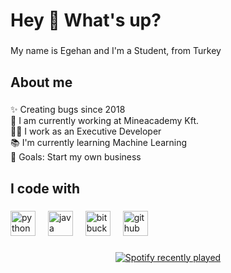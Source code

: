 <h1 align="left">Hey 👋 What's up?</h1>

###

<p align="left">My name is Egehan and I'm a Student, from Turkey</p>

###

<h2 align="left">About me</h2>

###

<p align="left">✨ Creating bugs since 2018<br>🏢 I am currently working at Mineacademy Kft.<br>🧑‍💻 I work as an Executive Developer<br>📚 I'm currently learning Machine Learning<br>🎯 Goals: Start my own business</p>

###

<h2 align="left">I code with</h2>

###

<div align="left">
  <img src="https://skillicons.dev/icons?i=py" height="40" alt="python logo"  />
  <img width="12" />
  <img src="https://skillicons.dev/icons?i=java" height="40" alt="java logo"  />
  <img width="12" />
  <img src="https://cdn.simpleicons.org/bitbucket/0052CC" height="40" alt="bitbucket logo"  />
  <img width="12" />
  <img src="https://skillicons.dev/icons?i=github" height="40" alt="github logo"  />
</div>

###

<div align="center">
  <a href="https://open.spotify.com/user/31ezazr4azgvxgz3xqouijh72l4u">
    <img src="https://spotify-recently-played-readme.vercel.app/api?user=31ezazr4azgvxgz3xqouijh72l4u&count=1&unique=true" alt="Spotify recently played"  />
  </a>
</div>

###
